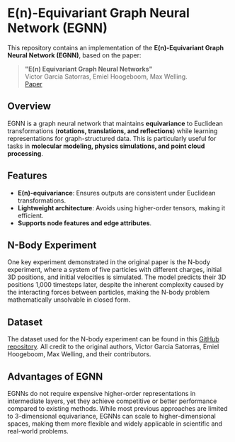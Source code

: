 # E(n)-Equivariant Graph Neural Network (EGNN)

This repository contains an implementation of the **E(n)-Equivariant Graph Neural Network (EGNN)**, based on the paper:

>**"E(n) Equivariant Graph Neural Networks"**  
> Victor Garcia Satorras, Emiel Hoogeboom, Max Welling.   
> [Paper](https://arxiv.org/abs/2102.09844)

## Overview

EGNN is a graph neural network that maintains **equivariance** to Euclidean transformations (**rotations, translations, and reflections**) while learning representations for graph-structured data. This is particularly useful for tasks in **molecular modeling, physics simulations, and point cloud processing**.

##  Features
- **E(n)-equivariance**: Ensures outputs are consistent under Euclidean transformations.
- **Lightweight architecture**: Avoids using higher-order tensors, making it efficient.
- **Supports node features and edge attributes**.

## N-Body Experiment

One key experiment demonstrated in the original paper is the N-body experiment, where a system of five particles with different charges, initial 3D positions, and initial velocities is simulated. The model predicts their 3D positions 1,000 timesteps later, despite the inherent complexity caused by the interacting forces between particles, making the N-body problem mathematically unsolvable in closed form.

## Dataset

The dataset used for the N-body experiment can be found in this [GitHub repository](https://github.com/vgsatorras). All credit to the original authors, Victor Garcia Satorras, Emiel Hoogeboom, Max Welling, and their contributors.

## Advantages of EGNN

EGNNs do not require expensive higher-order representations in intermediate layers, yet they achieve competitive or better performance compared to existing methods. While most previous approaches are limited to 3-dimensional equivariance, EGNNs can scale to higher-dimensional spaces, making them more flexible and widely applicable in scientific and real-world problems.
